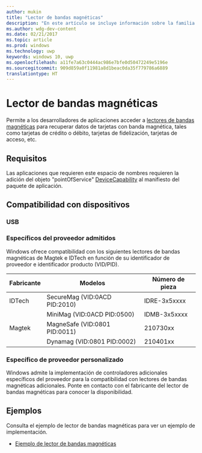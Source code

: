 ```yaml
---
author: mukin
title: "Lector de bandas magnéticas"
description: "En este artículo se incluye información sobre la familia de dispositivos de punto de servicio de lector de bandas magnéticas."
ms.author: wdg-dev-content
ms.date: 02/21/2017
ms.topic: article
ms.prod: windows
ms.technology: uwp
keywords: windows 10, uwp
ms.openlocfilehash: a11fe7a63c0444ac986e7bfe0d50472249e5196e
ms.sourcegitcommit: 909d859a0f11981a8d1beac0da35f779786a6889
translationtype: HT
---
```

# <a name="magnetic-stripe-reader"></a>Lector de bandas magnéticas

Permite a los desarrolladores de aplicaciones acceder a [lectores de bandas magnéticas](https://docs.microsoft.com/en-us/uwp/api/windows.devices.pointofservice.magneticstripereader) para recuperar datos de tarjetas con banda magnética, tales como tarjetas de crédito o débito, tarjetas de fidelización, tarjetas de acceso, etc.

## <a name="requirements"></a>Requisitos
Las aplicaciones que requieren este espacio de nombres requieren la adición del objeto "pointOfService" [DeviceCapability](https://msdn.microsoft.com/library/4353c4fd-f038-4986-81ed-d2ec0c6235ef) al manifiesto del paquete de aplicación.

## <a name="device-support"></a>Compatibilidad con dispositivos
### <a name="usb"></a>USB
### <a name="supported-vendor-specific"></a>Específicos del proveedor admitidos
Windows ofrece compatibilidad con los siguientes lectores de bandas magnéticas de Magtek e IDTech en función de su identificador de proveedor e identificador producto (VID/PID).

| Fabricante |     Modelos |    Número de pieza |
|--------------|-----------|--------------|
| IDTech | SecureMag (VID:0ACD PID:2010) | IDRE-3x5xxxx |
| |    MiniMag (VID:0ACD PID:0500) |    IDMB-3x5xxxx |
| Magtek | MagneSafe (VID:0801 PID:0011) |    210730xx |
| |    Dynamag (VID:0801 PID:0002) |    210401xx |

### <a name="custom-vendor-specific"></a>Específico de proveedor personalizado
Windows admite la implementación de controladores adicionales específicos del proveedor para la compatibilidad con lectores de bandas magnéticas adicionales. Ponte en contacto con el fabricante del lector de bandas magnéticas para conocer la disponibilidad.

## <a name="examples"></a>Ejemplos
Consulta el ejemplo de lector de bandas magnéticas para ver un ejemplo de implementación.
+    [Ejemplo de lector de bandas magnéticas](https://github.com/Microsoft/Windows-universal-samples/tree/master/Samples/MagneticStripeReader)
